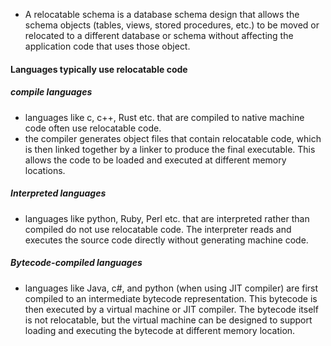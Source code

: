 - A relocatable schema is a database schema design that allows the schema objects (tables, views, stored procedures, etc.) to be moved or relocated to a different database or schema without affecting the application code that uses those object.
#### Languages typically use relocatable code
##### compile languages
- languages like c, c++, Rust etc. that are compiled to native machine code often use relocatable code.
- the compiler generates object files that contain relocatable code, which is then linked together by a linker to produce the final executable. This allows the code to be loaded and executed at different memory locations.
##### Interpreted languages
- languages like python, Ruby, Perl etc. that are interpreted rather than compiled do not use relocatable code. The interpreter reads and executes the source code directly without generating machine code.
##### Bytecode-compiled languages
- languages like Java, c#, and python (when using JIT compiler) are first compiled to an intermediate bytecode representation. This bytecode is then executed by a virtual machine or JIT compiler. The bytecode itself is not relocatable, but the virtual machine can be designed to support loading and executing the bytecode at different memory location.